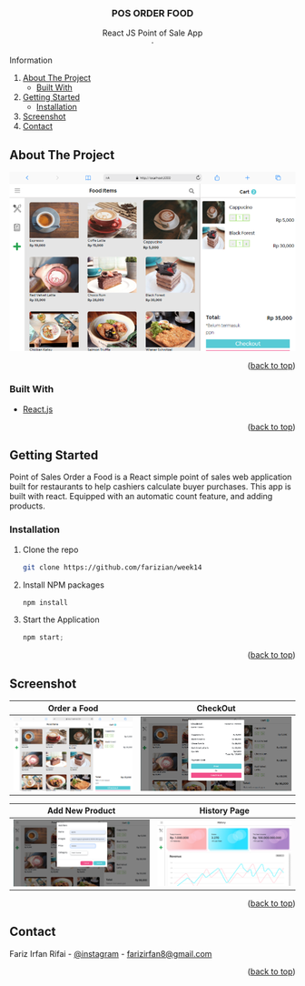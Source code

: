 <div id="top"></div>

<!-- PROJECT LOGO -->
<br />
<div align="center">

<h3 align="center">POS ORDER FOOD</h3>

  <p align="center">
    React JS Point of Sale App
    <br />
    ·
    
  </p>
</div>



<!-- TABLE OF CONTENTS -->
<content>
  <summary>Information</summary>
  <ol>
    <li>
      <a href="#about-the-project">About The Project</a>
      <ul>
        <li><a href="#built-with">Built With</a></li>
      </ul>
    </li>
    <li>
      <a href="#getting-started">Getting Started</a>
      <ul>
        <li><a href="#installation">Installation</a></li>
      </ul>
    </li>
    <li><a href="#screenshot">Screenshot</a></li>
    <li><a href="#contact">Contact</a></li>
  </ol>
</content>



<!-- ABOUT THE PROJECT -->
## About The Project

![Screenshot](./posappss/webview2.png)



<p align="right">(<a href="#top">back to top</a>)</p>



### Built With

* [React.js](https://reactjs.org/)

<p align="right">(<a href="#top">back to top</a>)</p>



<!-- GETTING STARTED -->
## Getting Started

Point of Sales Order a Food is a React simple point of sales web application built for
restaurants to help cashiers calculate buyer purchases. This app is built with react.
Equipped with an automatic count feature, and adding products.


### Installation

1. Clone the repo
   ```sh
   git clone https://github.com/farizian/week14
   ```
2. Install NPM packages
   ```sh
   npm install
   ```
3. Start the Application
   ```js
   npm start;
   ```

<p align="right">(<a href="#top">back to top</a>)</p>



<!-- ROADMAP -->
## Screenshot

Order a Food           |  CheckOut
:-------------------------:|:-------------------------:
![](./posappss/webview2.png)  |  ![](./posappss/checkout.png)

Add New Product           |  History Page
:-------------------------:|:-------------------------:
![](./posappss/add.png)  |  ![](./posappss/webview3.png)

<p align="right">(<a href="#top">back to top</a>)</p>




<!-- CONTACT -->
## Contact

Fariz Irfan Rifai  - [@instagram](https://www.instagram.com/farizirfan008/) - farizirfan8@gmail.com


<p align="right">(<a href="#top">back to top</a>)</p>

